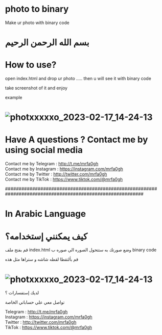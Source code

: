 # photo to binary
Make ur photo with binary code
# بسم الله الرحمن الرحيم


# How to use?
open index.html and drop ur photo ..... then u will see it with binary code

take screenshot of it and enjoy

example
# ![photxxxxxo_2023-02-17_14-24-13](https://user-images.githubusercontent.com/117339225/221443322-fcab201f-3091-43af-84c8-16aa60b714ce.jpg)

# Have A questions ? Contact me by using social media

Contact me by Telegram  : http://t.me/mrfa0gh<br>
Contact me by Instagram : https://instagram.com/mrfa0gh<br>
Contact me by Twitter   : http://twitter.com/mrfa0gh<br>
Contact me by TikTok   : https://www.tiktok.com/@mrfa0gh<br>


###########################################################################################################
# In Arabic Language

# كيف يمكنني إستخدامه؟
قم بفتح ملف index.html 
وضع صورتك به
ستتحول الصوره الي صوره ب binary code

قم بألتقطا لقطه شاشه و ستراها مثل هذه
# ![photxxxxxo_2023-02-17_14-24-13](https://user-images.githubusercontent.com/117339225/221443322-fcab201f-3091-43af-84c8-16aa60b714ce.jpg)
لديك إستفسارات ؟

تواصل معي علي حساباتي الخاصة

Telegram  : http://t.me/mrfa0gh<br>
Instagram : https://instagram.com/mrfa0gh<br>
Twitter   : http://twitter.com/mrfa0gh<br>
TikTok    : https://www.tiktok.com/@mrfa0gh<br>
